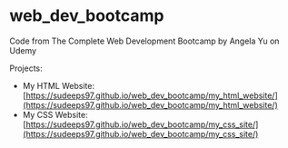 # web_dev_bootcamp
Code from The Complete Web Development Bootcamp by Angela Yu on Udemy

Projects:
- My HTML Website: [https://sudeeps97.github.io/web_dev_bootcamp/my_html_website/](https://sudeeps97.github.io/web_dev_bootcamp/my_html_website/)
- My CSS Website: [https://sudeeps97.github.io/web_dev_bootcamp/my_css_site/](https://sudeeps97.github.io/web_dev_bootcamp/my_css_site/)
